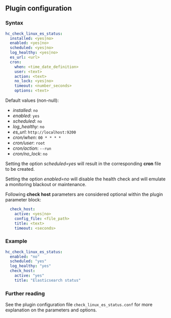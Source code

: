 ## Plugin configuration

### Syntax

```yaml
hc_check_linux_es_status:
  installed: <yes|no>    
  enabled: <yes|no>
  scheduled: <yes|no>
  log_healthy: <yes|no>
  es_url: <url>
  cron:
    when: <time_date_definition>
    user: <text>
    action: <text>
    no_lock: <yes|no>
    timeout: <number_seconds>
    options: <text>
```

Default values (non-null):
* *installed*: `no`
* *enabled*: `yes`
* *scheduled*: `no`
* *log_healthy*: `no`
* *es_url*: `http://localhost:9200`
* *cron/when*: `00 * * * *`
* *cron/user*: `root`
* *cron/action*: `--run`
* *cron/no_lock*: `no`

Setting the option *scheduled=yes* will result in the corresponding **cron** file to be created.

Setting the option *enabled=no* will disable the health check and will emulate a monitoring blackout or maintenance.

Following **check host** parameters are considered optional within the plugin parameter block:

```yaml
  check_host:
    active: <yes|no>
    config_file: <file_path>
    title: <text>
    timeout: <seconds>
```

### Example

```yaml
hc_check_linux_es_status:
  enabled: "no"
  scheduled: "yes"    
  log_healthy: "yes"
  check_host:
    active: "yes"
    title: "Elasticsearch status"
```

### Further reading

See the plugin configuration file `check_linux_es_status.conf` for more explanation on the parameters and options.
